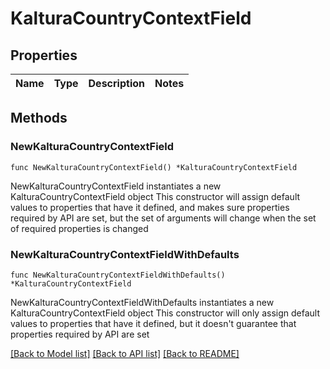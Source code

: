 # KalturaCountryContextField

## Properties

Name | Type | Description | Notes
------------ | ------------- | ------------- | -------------

## Methods

### NewKalturaCountryContextField

`func NewKalturaCountryContextField() *KalturaCountryContextField`

NewKalturaCountryContextField instantiates a new KalturaCountryContextField object
This constructor will assign default values to properties that have it defined,
and makes sure properties required by API are set, but the set of arguments
will change when the set of required properties is changed

### NewKalturaCountryContextFieldWithDefaults

`func NewKalturaCountryContextFieldWithDefaults() *KalturaCountryContextField`

NewKalturaCountryContextFieldWithDefaults instantiates a new KalturaCountryContextField object
This constructor will only assign default values to properties that have it defined,
but it doesn't guarantee that properties required by API are set


[[Back to Model list]](../README.md#documentation-for-models) [[Back to API list]](../README.md#documentation-for-api-endpoints) [[Back to README]](../README.md)


